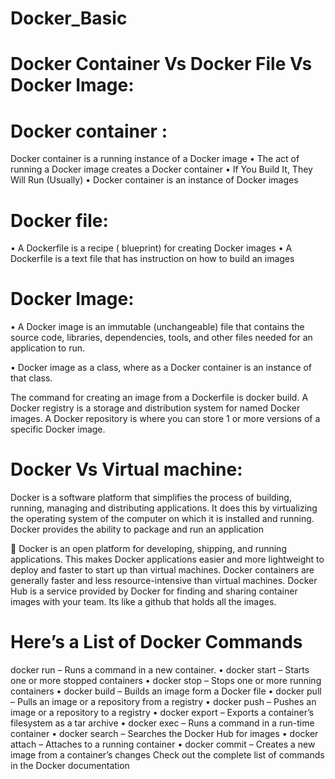 # Docker_Basic

# Docker Container Vs Docker File Vs Docker Image:
# Docker container :
Docker container is a running instance of a Docker image
•	The act of running a Docker image creates a Docker container
•	If You Build It, They Will Run (Usually)
•	Docker container is an instance of Docker images

# Docker file:
•	A Dockerfile is a recipe ( blueprint) for creating Docker images
•	A Dockerfile is a text file that has instruction on how to build an images

# Docker Image:
•	A Docker image is an immutable (unchangeable) file that contains the source code, libraries, dependencies, tools, and other files needed for an application to run.

•	Docker image as a class, where as a Docker container is an instance of that class.

The command for creating an image from a Dockerfile is docker build.
A Docker registry is a storage and distribution system for named Docker images.
A Docker repository is where you can store 1 or more versions of a specific Docker image.

# Docker Vs Virtual machine: 
Docker is a software platform that simplifies the process of building, running, managing and distributing applications. It does this by virtualizing the operating system of the computer on which it is installed and running. Docker provides the ability to package and run an application 

	Docker is an open platform for developing, shipping, and running applications.
This makes Docker applications easier and more lightweight to deploy and faster to start up than virtual machines. Docker containers are generally faster and less resource-intensive than virtual machines.
Docker Hub is a service provided by Docker for finding and sharing container images with your team. Its like a github that holds all the images.

# Here’s a List of Docker Commands
docker run – Runs a command in a new container.
•	docker start – Starts one or more stopped containers
•	docker stop – Stops one or more running containers
•	docker build – Builds an image form a Docker file
•	docker pull – Pulls an image or a repository from a registry
•	docker push – Pushes an image or a repository to a registry
•	docker export – Exports a container’s filesystem as a tar archive
•	docker exec – Runs a command in a run-time container
•	docker search – Searches the Docker Hub for images
•	docker attach – Attaches to a running container
•	docker commit – Creates a new image from a container’s changes
Check out the complete list of commands in the Docker documentation
 


